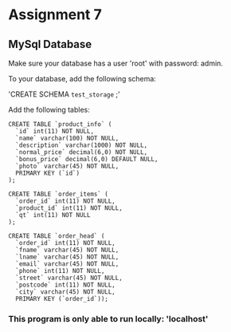# Assignment 7

## MySql Database

Make sure your database has a user 'root' with password: admin.

To your database, add the following schema:

'CREATE SCHEMA `test_storage` ;'

Add the following tables:

```
CREATE TABLE `product_info` (
  `id` int(11) NOT NULL,
  `name` varchar(100) NOT NULL,
  `description` varchar(1000) NOT NULL,
  `normal_price` decimal(6,0) NOT NULL,
  `bonus_price` decimal(6,0) DEFAULT NULL,
  `photo` varchar(45) NOT NULL,
  PRIMARY KEY (`id`)
);
```

```
CREATE TABLE `order_items` (
  `order_id` int(11) NOT NULL,
  `product_id` int(11) NOT NULL,
  `qt` int(11) NOT NULL
);
```

```
CREATE TABLE `order_head` (
  `order_id` int(11) NOT NULL,
  `fname` varchar(45) NOT NULL,
  `lname` varchar(45) NOT NULL,
  `email` varchar(45) NOT NULL,
  `phone` int(11) NOT NULL,
  `street` varchar(45) NOT NULL,
  `postcode` int(11) NOT NULL,
  `city` varchar(45) NOT NULL,
  PRIMARY KEY (`order_id`));
```

### This program is only able to run locally: 'localhost'